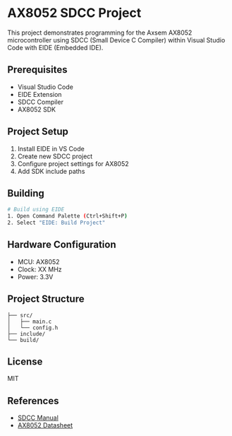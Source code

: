 # AX8052 SDCC Project

This project demonstrates programming for the Axsem AX8052 microcontroller using SDCC (Small Device C Compiler) within Visual Studio Code with EIDE (Embedded IDE).

## Prerequisites

- Visual Studio Code
- EIDE Extension
- SDCC Compiler
- AX8052 SDK

## Project Setup

1. Install EIDE in VS Code
2. Create new SDCC project
3. Configure project settings for AX8052
4. Add SDK include paths

## Building

```bash
# Build using EIDE
1. Open Command Palette (Ctrl+Shift+P)
2. Select "EIDE: Build Project"
```

## Hardware Configuration

- MCU: AX8052
- Clock: XX MHz
- Power: 3.3V

## Project Structure

```
├── src/
│   ├── main.c
│   └── config.h
├── include/
└── build/
```

## License

MIT

## References

- [SDCC Manual](http://sdcc.sourceforge.net/doc/sdccman.pdf)
- [AX8052 Datasheet](https://www.axsem.com)